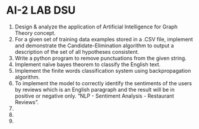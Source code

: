 # AI-2 LAB DSU
1. Design & analyze the application of Artificial Intelligence for Graph Theory concept.
2. For a given set of training data examples stored in a .CSV file, implement and demonstrate the Candidate-Elimination algorithm to output a description of the set of all hypotheses consistent.
3. Write a python program to remove punctuations from the given string.
4. Implement naïve bayes theorem to classify the English text.
5. Implement the finite words classification system using backpropagation algorithm.
6. To implement the model to correctly identify the sentiments of the users by reviews which is an English paragraph and the result will be in positive or negative only. “NLP - Sentiment Analysis - Restaurant Reviews”.
7. 
8. 
9. 
